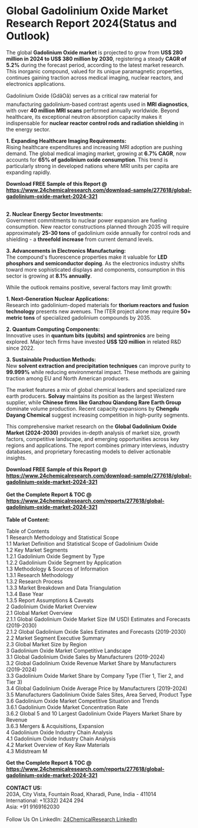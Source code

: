 <h1>Global Gadolinium Oxide Market Research Report 2024(Status and Outlook)</h1><p>The global <strong>Gadolinium Oxide market</strong> is projected to grow from <strong>US$ 280 million in 2024 to US$ 380 million by 2030</strong>, registering a steady <strong>CAGR of 5.2%</strong> during the forecast period, according to the latest market research. This inorganic compound, valued for its unique paramagnetic properties, continues gaining traction across medical imaging, nuclear reactors, and electronics applications.</p><p>Gadolinium Oxide (GdâOâ) serves as a critical raw material for manufacturing gadolinium-based contrast agents used in <strong>MRI diagnostics</strong>, with over <strong>40 million MRI scans</strong> performed annually worldwide. Beyond healthcare, its exceptional neutron absorption capacity makes it indispensable for <strong>nuclear reactor control rods and radiation shielding</strong> in the energy sector.</p><p><strong>1. Expanding Healthcare Imaging Requirements:</strong><br>
Rising healthcare expenditures and increasing MRI adoption are pushing demand. The global medical imaging market, growing at <strong>6.7% CAGR</strong>, now accounts for <strong>65% of gadolinium oxide consumption</strong>. This trend is particularly strong in developed nations where MRI units per capita are expanding rapidly.</p><div><b>Download FREE Sample of this Report @ 
            <a href="https://www.24chemicalresearch.com/download-sample/277618/global-gadolinium-oxide-market-2024-321">
            https://www.24chemicalresearch.com/download-sample/277618/global-gadolinium-oxide-market-2024-321</a></b></div><br><p><strong>2. Nuclear Energy Sector Investments:</strong><br>
Government commitments to nuclear power expansion are fueling consumption. New reactor constructions planned through 2035 will require approximately <strong>25-30 tons</strong> of gadolinium oxide annually for control rods and shielding - a <strong>threefold increase</strong> from current demand levels.</p><p><strong>3. Advancements in Electronics Manufacturing:</strong><br>
The compound's fluorescence properties make it valuable for <strong>LED phosphors and semiconductor doping</strong>. As the electronics industry shifts toward more sophisticated displays and components, consumption in this sector is growing at <strong>8.1% annually</strong>.</p><p>While the outlook remains positive, several factors may limit growth:</p><p><strong>1. Next-Generation Nuclear Applications:</strong><br>
Research into gadolinium-doped materials for <strong>thorium reactors and fusion technology</strong> presents new avenues. The ITER project alone may require <strong>50+ metric tons</strong> of specialized gadolinium compounds by 2035.</p><p><strong>2. Quantum Computing Components:</strong><br>
Innovative uses in <strong>quantum bits (qubits) and spintronics</strong> are being explored. Major tech firms have invested <strong>US$ 120 million</strong> in related R&amp;D since 2022.</p><p><strong>3. Sustainable Production Methods:</strong><br>
New <strong>solvent extraction and precipitation techniques</strong> can improve purity to <strong>99.999%</strong> while reducing environmental impact. These methods are gaining traction among EU and North American producers.</p><p>The market features a mix of global chemical leaders and specialized rare earth producers. <strong>Solvay</strong> maintains its position as the largest Western supplier, while <strong>Chinese firms like Ganzhou Qiandong Rare Earth Group</strong> dominate volume production. Recent capacity expansions by <strong>Chengdu Dayang Chemical</strong> suggest increasing competition in high-purity segments.</p><p>This comprehensive market research on the <strong>Global Gadolinium Oxide Market (2024-2030)</strong> provides in-depth analysis of market size, growth factors, competitive landscape, and emerging opportunities across key regions and applications. The report combines primary interviews, industry databases, and proprietary forecasting models to deliver actionable insights.</p><div><b>Download FREE Sample of this Report @ 
            <a href="https://www.24chemicalresearch.com/download-sample/277618/global-gadolinium-oxide-market-2024-321">
            https://www.24chemicalresearch.com/download-sample/277618/global-gadolinium-oxide-market-2024-321</a></b></div><br><div><b>Get the Complete Report & TOC @ 
            <a href="https://www.24chemicalresearch.com/reports/277618/global-gadolinium-oxide-market-2024-321">
            https://www.24chemicalresearch.com/reports/277618/global-gadolinium-oxide-market-2024-321</a></b></div><br>
            <b>Table of Content:</b><p>Table of Contents<br />
1 Research Methodology and Statistical Scope<br />
1.1 Market Definition and Statistical Scope of Gadolinium Oxide<br />
1.2 Key Market Segments<br />
1.2.1 Gadolinium Oxide Segment by Type<br />
1.2.2 Gadolinium Oxide Segment by Application<br />
1.3 Methodology & Sources of Information<br />
1.3.1 Research Methodology<br />
1.3.2 Research Process<br />
1.3.3 Market Breakdown and Data Triangulation<br />
1.3.4 Base Year<br />
1.3.5 Report Assumptions & Caveats<br />
2 Gadolinium Oxide Market Overview<br />
2.1 Global Market Overview<br />
2.1.1 Global Gadolinium Oxide Market Size (M USD) Estimates and Forecasts (2019-2030)<br />
2.1.2 Global Gadolinium Oxide Sales Estimates and Forecasts (2019-2030)<br />
2.2 Market Segment Executive Summary<br />
2.3 Global Market Size by Region<br />
3 Gadolinium Oxide Market Competitive Landscape<br />
3.1 Global Gadolinium Oxide Sales by Manufacturers (2019-2024)<br />
3.2 Global Gadolinium Oxide Revenue Market Share by Manufacturers (2019-2024)<br />
3.3 Gadolinium Oxide Market Share by Company Type (Tier 1, Tier 2, and Tier 3)<br />
3.4 Global Gadolinium Oxide Average Price by Manufacturers (2019-2024)<br />
3.5 Manufacturers Gadolinium Oxide Sales Sites, Area Served, Product Type<br />
3.6 Gadolinium Oxide Market Competitive Situation and Trends<br />
3.6.1 Gadolinium Oxide Market Concentration Rate<br />
3.6.2 Global 5 and 10 Largest Gadolinium Oxide Players Market Share by Revenue<br />
3.6.3 Mergers & Acquisitions, Expansion<br />
4 Gadolinium Oxide Industry Chain Analysis<br />
4.1 Gadolinium Oxide Industry Chain Analysis<br />
4.2 Market Overview of Key Raw Materials<br />
4.3 Midstream M</p><div><b>Get the Complete Report & TOC @ 
            <a href="https://www.24chemicalresearch.com/reports/277618/global-gadolinium-oxide-market-2024-321">
            https://www.24chemicalresearch.com/reports/277618/global-gadolinium-oxide-market-2024-321</a></b></div><br><b>CONTACT US:</b><br>
            203A, City Vista, Fountain Road, Kharadi, Pune, India - 411014<br>
            International: +1(332) 2424 294<br>
            Asia: +91 9169162030 <br><br>
            Follow Us On LinkedIn: <a href="https://www.linkedin.com/company/24chemicalresearch/">24ChemicalResearch LinkedIn</a>